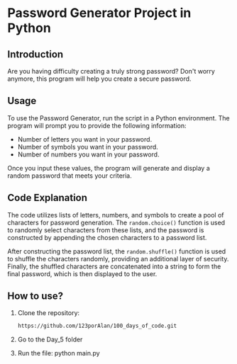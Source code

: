 # Password Generator Project in Python

## Introduction
Are you having difficulty creating a truly strong password? Don't worry anymore, this program will help you create a secure password.

## Usage
To use the Password Generator, run the script in a Python environment. The program will prompt you to provide the following information:

- Number of letters you want in your password.
- Number of symbols you want in your password.
- Number of numbers you want in your password.

Once you input these values, the program will generate and display a random password that meets your criteria.

## Code Explanation
The code utilizes lists of letters, numbers, and symbols to create a pool of characters for password generation. The `random.choice()` function is used to randomly select characters from these lists, and the password is constructed by appending the chosen characters to a password list.

After constructing the password list, the `random.shuffle()` function is used to shuffle the characters randomly, providing an additional layer of security. Finally, the shuffled characters are concatenated into a string to form the final password, which is then displayed to the user.

## How to use?
1. Clone the repository:

   ```bash
   https://github.com/123porAlan/100_days_of_code.git
2. Go to the Day_5 folder
3. Run the file: python main.py

